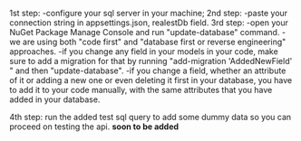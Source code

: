 1st step: -configure your sql server in your machine;
2nd step: -paste your connection string in appsettings.json, realestDb field.
3rd step: -open your NuGet Package Manage Console and run "update-database" command.
          -we are using both "code first" and "database first or reverse engineering" approaches.
          -if you change any field in your models in your code, make sure to add a migration for that by running "add-migration 'AddedNewField' " and then "update-database".
          -if you change a field, whether an attribute of it or adding a new one or even deleting it first in your database, you have to add it to your code manually, with the same attributes that you have added in your database.
          
4th step: run the added test sql query to add some dummy data so you can proceed on testing the api. **soon to be added**
